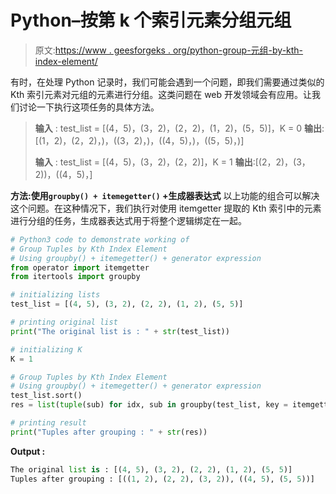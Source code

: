 # Python–按第 k 个索引元素分组元组

> 原文:[https://www . geesforgeks . org/python-group-元组-by-kth-index-element/](https://www.geeksforgeeks.org/python-group-tuples-by-kth-index-element/)

有时，在处理 Python 记录时，我们可能会遇到一个问题，即我们需要通过类似的 Kth 索引元素对元组的元素进行分组。这类问题在 web 开发领域会有应用。让我们讨论一下执行这项任务的具体方法。

> **输入** : test_list = [(4，5)，(3，2)，(2，2)，(1，2)，(5，5)]，K = 0
> **输出**:[(1，2)，(2，2)，)，((3，2)，)，((4，5)，)，((5，5)，)]
> 
> **输入** : test_list = [(4，5)，(3，2)，(2，2)]，K = 1
> **输出**:[(2，2)，(3，2))，((4，5)，]

**方法:使用`groupby() + itemegetter()` +生成器表达式**
以上功能的组合可以解决这个问题。在这种情况下，我们执行对使用 itemgetter 提取的 Kth 索引中的元素进行分组的任务，生成器表达式用于将整个逻辑绑定在一起。

```py
# Python3 code to demonstrate working of 
# Group Tuples by Kth Index Element
# Using groupby() + itemegetter() + generator expression
from operator import itemgetter
from itertools import groupby

# initializing lists
test_list = [(4, 5), (3, 2), (2, 2), (1, 2), (5, 5)]

# printing original list
print("The original list is : " + str(test_list))

# initializing K 
K = 1

# Group Tuples by Kth Index Element
# Using groupby() + itemegetter() + generator expression
test_list.sort()
res = list(tuple(sub) for idx, sub in groupby(test_list, key = itemgetter(K)))

# printing result 
print("Tuples after grouping : " + str(res))
```

**Output :**

```py
The original list is : [(4, 5), (3, 2), (2, 2), (1, 2), (5, 5)]
Tuples after grouping : [((1, 2), (2, 2), (3, 2)), ((4, 5), (5, 5))]

```